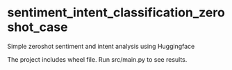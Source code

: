 # sentiment_intent_classification_zeroshot_case
Simple zeroshot sentiment and intent analysis using Huggingface

The project includes wheel file. Run src/main.py to see results.


